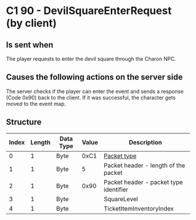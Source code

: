 # C1 90 - DevilSquareEnterRequest (by client)

## Is sent when

The player requests to enter the devil square through the Charon NPC.

## Causes the following actions on the server side

The server checks if the player can enter the event and sends a response (Code 0x90) back to the client. If it was successful, the character gets moved to the event map.

## Structure

| Index | Length | Data Type | Value | Description |
|-------|--------|-----------|-------|-------------|
| 0 | 1 |   Byte   | 0xC1  | [Packet type](PacketTypes.md) |
| 1 | 1 |    Byte   |   5   | Packet header - length of the packet |
| 2 | 1 |    Byte   | 0x90  | Packet header - packet type identifier |
| 3 | 1 | Byte |  | SquareLevel |
| 4 | 1 | Byte |  | TicketItemInventoryIndex |